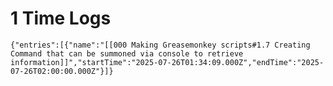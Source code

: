 # 1 Time Logs

````simple-time-tracker
{"entries":[{"name":"[[000 Making Greasemonkey scripts#1.7 Creating Command that can be summoned via console to retrieve information]]","startTime":"2025-07-26T01:34:09.000Z","endTime":"2025-07-26T02:00:00.000Z"}]}
````

